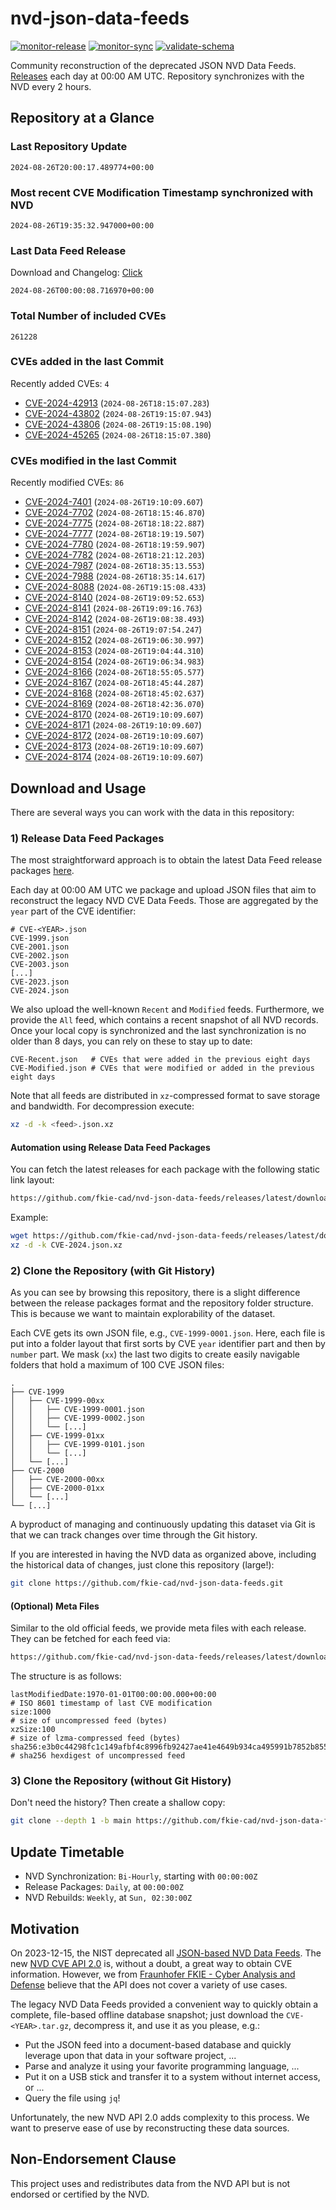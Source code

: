 # nvd-json-data-feeds

[![monitor-release](https://github.com/fkie-cad/nvd-json-data-feeds/actions/workflows/monitor_release.yml/badge.svg)](https://github.com/fkie-cad/nvd-json-data-feeds/actions/workflows/monitor_release.yml)
[![monitor-sync](https://github.com/fkie-cad/nvd-json-data-feeds/actions/workflows/monitor_sync.yml/badge.svg)](https://github.com/fkie-cad/nvd-json-data-feeds/actions/workflows/monitor_sync.yml)
[![validate-schema](https://github.com/fkie-cad/nvd-json-data-feeds/actions/workflows/validate_schema.yml/badge.svg)](https://github.com/fkie-cad/nvd-json-data-feeds/actions/workflows/validate_schema.yml)

Community reconstruction of the deprecated JSON NVD Data Feeds.
[Releases](https://github.com/fkie-cad/nvd-json-data-feeds/releases/latest) each day at 00:00 AM UTC.
Repository synchronizes with the NVD every 2 hours.

## Repository at a Glance

### Last Repository Update

```plain
2024-08-26T20:00:17.489774+00:00
```

### Most recent CVE Modification Timestamp synchronized with NVD

```plain
2024-08-26T19:35:32.947000+00:00
```

### Last Data Feed Release

Download and Changelog: [Click](https://github.com/fkie-cad/nvd-json-data-feeds/releases/latest)

```plain
2024-08-26T00:00:08.716970+00:00
```

### Total Number of included CVEs

```plain
261228
```

### CVEs added in the last Commit

Recently added CVEs: `4`

- [CVE-2024-42913](CVE-2024/CVE-2024-429xx/CVE-2024-42913.json) (`2024-08-26T18:15:07.283`)
- [CVE-2024-43802](CVE-2024/CVE-2024-438xx/CVE-2024-43802.json) (`2024-08-26T19:15:07.943`)
- [CVE-2024-43806](CVE-2024/CVE-2024-438xx/CVE-2024-43806.json) (`2024-08-26T19:15:08.190`)
- [CVE-2024-45265](CVE-2024/CVE-2024-452xx/CVE-2024-45265.json) (`2024-08-26T18:15:07.380`)


### CVEs modified in the last Commit

Recently modified CVEs: `86`

- [CVE-2024-7401](CVE-2024/CVE-2024-74xx/CVE-2024-7401.json) (`2024-08-26T19:10:09.607`)
- [CVE-2024-7702](CVE-2024/CVE-2024-77xx/CVE-2024-7702.json) (`2024-08-26T18:15:46.870`)
- [CVE-2024-7775](CVE-2024/CVE-2024-77xx/CVE-2024-7775.json) (`2024-08-26T18:18:22.887`)
- [CVE-2024-7777](CVE-2024/CVE-2024-77xx/CVE-2024-7777.json) (`2024-08-26T18:19:19.507`)
- [CVE-2024-7780](CVE-2024/CVE-2024-77xx/CVE-2024-7780.json) (`2024-08-26T18:19:59.907`)
- [CVE-2024-7782](CVE-2024/CVE-2024-77xx/CVE-2024-7782.json) (`2024-08-26T18:21:12.203`)
- [CVE-2024-7987](CVE-2024/CVE-2024-79xx/CVE-2024-7987.json) (`2024-08-26T18:35:13.553`)
- [CVE-2024-7988](CVE-2024/CVE-2024-79xx/CVE-2024-7988.json) (`2024-08-26T18:35:14.617`)
- [CVE-2024-8088](CVE-2024/CVE-2024-80xx/CVE-2024-8088.json) (`2024-08-26T19:15:08.433`)
- [CVE-2024-8140](CVE-2024/CVE-2024-81xx/CVE-2024-8140.json) (`2024-08-26T19:09:52.653`)
- [CVE-2024-8141](CVE-2024/CVE-2024-81xx/CVE-2024-8141.json) (`2024-08-26T19:09:16.763`)
- [CVE-2024-8142](CVE-2024/CVE-2024-81xx/CVE-2024-8142.json) (`2024-08-26T19:08:38.493`)
- [CVE-2024-8151](CVE-2024/CVE-2024-81xx/CVE-2024-8151.json) (`2024-08-26T19:07:54.247`)
- [CVE-2024-8152](CVE-2024/CVE-2024-81xx/CVE-2024-8152.json) (`2024-08-26T19:06:30.997`)
- [CVE-2024-8153](CVE-2024/CVE-2024-81xx/CVE-2024-8153.json) (`2024-08-26T19:04:44.310`)
- [CVE-2024-8154](CVE-2024/CVE-2024-81xx/CVE-2024-8154.json) (`2024-08-26T19:06:34.983`)
- [CVE-2024-8166](CVE-2024/CVE-2024-81xx/CVE-2024-8166.json) (`2024-08-26T18:55:05.577`)
- [CVE-2024-8167](CVE-2024/CVE-2024-81xx/CVE-2024-8167.json) (`2024-08-26T18:45:44.287`)
- [CVE-2024-8168](CVE-2024/CVE-2024-81xx/CVE-2024-8168.json) (`2024-08-26T18:45:02.637`)
- [CVE-2024-8169](CVE-2024/CVE-2024-81xx/CVE-2024-8169.json) (`2024-08-26T18:42:36.070`)
- [CVE-2024-8170](CVE-2024/CVE-2024-81xx/CVE-2024-8170.json) (`2024-08-26T19:10:09.607`)
- [CVE-2024-8171](CVE-2024/CVE-2024-81xx/CVE-2024-8171.json) (`2024-08-26T19:10:09.607`)
- [CVE-2024-8172](CVE-2024/CVE-2024-81xx/CVE-2024-8172.json) (`2024-08-26T19:10:09.607`)
- [CVE-2024-8173](CVE-2024/CVE-2024-81xx/CVE-2024-8173.json) (`2024-08-26T19:10:09.607`)
- [CVE-2024-8174](CVE-2024/CVE-2024-81xx/CVE-2024-8174.json) (`2024-08-26T19:10:09.607`)


## Download and Usage

There are several ways you can work with the data in this repository:

### 1) Release Data Feed Packages

The most straightforward approach is to obtain the latest Data Feed release packages [here](https://github.com/fkie-cad/nvd-json-data-feeds/releases/latest).

Each day at 00:00 AM UTC we package and upload JSON files that aim to reconstruct the legacy NVD CVE Data Feeds.
Those are aggregated by the `year` part of the CVE identifier:

```
# CVE-<YEAR>.json
CVE-1999.json
CVE-2001.json
CVE-2002.json
CVE-2003.json
[...]
CVE-2023.json
CVE-2024.json
```

We also upload the well-known `Recent` and `Modified` feeds.
Furthermore, we provide the `All` feed, which contains a recent snapshot of all NVD records.
Once your local copy is synchronized and the last synchronization is no older than 8 days, you can rely on these to stay up to date:

```plain
CVE-Recent.json   # CVEs that were added in the previous eight days
CVE-Modified.json # CVEs that were modified or added in the previous eight days
```

Note that all feeds are distributed in `xz`-compressed format to save storage and bandwidth.
For decompression execute:

```sh
xz -d -k <feed>.json.xz
```

#### Automation using Release Data Feed Packages

You can fetch the latest releases for each package with the following static link layout:

```sh
https://github.com/fkie-cad/nvd-json-data-feeds/releases/latest/download/CVE-<YEAR>.json.xz
```

Example:

```sh
wget https://github.com/fkie-cad/nvd-json-data-feeds/releases/latest/download/CVE-2024.json.xz
xz -d -k CVE-2024.json.xz
```

### 2) Clone the Repository (with Git History)

As you can see by browsing this repository, there is a slight difference between the release packages format and the repository folder structure.
This is because we want to maintain explorability of the dataset.

Each CVE gets its own JSON file, e.g., `CVE-1999-0001.json`.
Here, each file is put into a folder layout that first sorts by CVE `year` identifier part and then by `number` part.
We mask (`xx`) the last two digits to create easily navigable folders that hold a maximum of 100 CVE JSON files:

```plain
.
├── CVE-1999
│   ├── CVE-1999-00xx
│   │   ├── CVE-1999-0001.json
│   │   ├── CVE-1999-0002.json
│   │   └── [...]
│   ├── CVE-1999-01xx
│   │   ├── CVE-1999-0101.json
│   │   └── [...]
│   └── [...]
├── CVE-2000
│   ├── CVE-2000-00xx
│   ├── CVE-2000-01xx
│   └── [...]
└── [...]
```

A byproduct of managing and continuously updating this dataset via Git is that we can track changes over time through the Git history.

If you are interested in having the NVD data as organized above, including the historical data of changes, just clone this repository (large!):

```sh
git clone https://github.com/fkie-cad/nvd-json-data-feeds.git
```

#### (Optional) Meta Files

Similar to the old official feeds, we provide meta files with each release. They can be fetched for each feed via:

```sh
https://github.com/fkie-cad/nvd-json-data-feeds/releases/latest/download/CVE-<YEAR>.meta
```

The structure is as follows:

```plain
lastModifiedDate:1970-01-01T00:00:00.000+00:00                          # ISO 8601 timestamp of last CVE modification
size:1000                                                               # size of uncompressed feed (bytes)
xzSize:100                                                              # size of lzma-compressed feed (bytes)
sha256:e3b0c44298fc1c149afbf4c8996fb92427ae41e4649b934ca495991b7852b855 # sha256 hexdigest of uncompressed feed
```

### 3) Clone the Repository (without Git History)

Don't need the history? Then create a shallow copy:

```sh
git clone --depth 1 -b main https://github.com/fkie-cad/nvd-json-data-feeds.git
```


## Update Timetable

* NVD Synchronization: `Bi-Hourly`, starting with `00:00:00Z`
* Release Packages: `Daily`, at `00:00:00Z`
* NVD Rebuilds: `Weekly`, at `Sun, 02:30:00Z`


## Motivation

On 2023-12-15, the NIST deprecated all [JSON-based NVD Data Feeds](https://nvd.nist.gov/vuln/data-feeds#divRetirementBanner-1).
The new [NVD CVE API 2.0](https://nvd.nist.gov/developers/vulnerabilities) is, without a doubt, a great way to obtain CVE information.
However, we from [Fraunhofer FKIE - Cyber Analysis and Defense](https://www.fkie.fraunhofer.de/en/departments/cad.html) believe that the API does not cover a variety of use cases.

The legacy NVD Data Feeds provided a convenient way to quickly obtain a complete, file-based offline database snapshot; just download the `CVE-<YEAR>.tar.gz`, decompress it, and use it as you please, e.g.:

- Put the JSON feed into a document-based database and quickly leverage upon that data in your software project, ...
- Parse and analyze it using your favorite programming language, ...
- Put it on a USB stick and transfer it to a system without internet access, or ...
- Query the file using `jq`!

Unfortunately, the new NVD API 2.0 adds complexity to this process.
We want to preserve ease of use by reconstructing these data sources.

## Non-Endorsement Clause

This project uses and redistributes data from the NVD API but is not endorsed or certified by the NVD.
